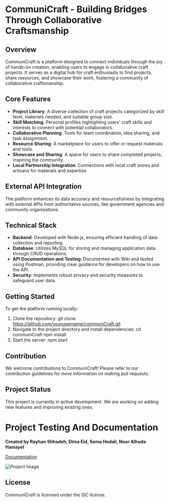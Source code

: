 # CommuniCraft - Building Bridges Through Collaborative Craftsmanship

## Overview

CommuniCraft is a platform designed to connect individuals through the joy of hands-on creation, enabling users to engage in collaborative craft projects. It serves as a digital hub for craft enthusiasts to find projects, share resources, and showcase their work, fostering a community of collaborative craftsmanship.

## Core Features

- **Project Library**: A diverse collection of craft projects categorized by skill level, materials needed, and suitable group size.
- **Skill Matching**: Personal profiles highlighting users' craft skills and interests to connect with potential collaborators.
- **Collaborative Planning**: Tools for team coordination, idea sharing, and task assignment.
- **Resource Sharing**: A marketplace for users to offer or request materials and tools.
- **Showcase and Sharing**: A space for users to share completed projects, inspiring the community.
- **Local Partnership Integration**: Connections with local craft stores and artisans for materials and expertise.

## External API Integration

The platform enhances its data accuracy and resourcefulness by integrating with external APIs from authoritative sources, like government agencies and community organizations.

## Technical Stack

- **Backend**: Developed with Node.js, ensuring efficient handling of data collection and reporting.
- **Database**: Utilizes MySQL for storing and managing application data through CRUD operations.
- **API Documentation and Testing**: Documented with Wiki and tested using Postman, providing clear guidance for developers on how to use the API.
- **Security**: Implements robust privacy and security measures to safeguard user data.

## Getting Started

To get the platform running locally:

1. Clone the repository:
   git clone https://github.com/yourusername/communiCraft.git
2. Navigate to the project directory and install dependencies:
   cd communiCraft
   npm install
3. Start the server:
   npm start


## Contribution

We welcome contributions to CommuniCraft! Please refer to our contribution guidelines for more information on making pull requests.

## Project Status

This project is currently in active development. We are working on adding new features and improving existing ones.

# Project Testing And Documentation

**Created by Rayhan Shhadeh, Dima Eid, Sema Hodali, Noor Alhuda Hamayel**

[Documentation](https://bold-water-398647.postman.co/workspace/4030a105-54e3-4e0f-8e55-157609496ca7)

![Project Image](https://images.pexels.com/photos/301703/pexels-photo-301703.jpeg?auto=compress&cs=tinysrgb&w=1260&h=750&dpr=2)

## License

CommuniCraft is licensed under the ISC license. 

     
